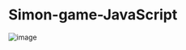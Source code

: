 # Simon-game-JavaScript

![image](https://user-images.githubusercontent.com/57504080/162988545-031809ef-44fe-41be-b5b0-9d23fc0a99a9.png)
